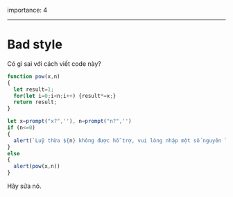 importance: 4

---

# Bad style

Có gì sai với cách viết code này?

```js no-beautify
function pow(x,n)
{
  let result=1;
  for(let i=0;i<n;i++) {result*=x;}
  return result;
}

let x=prompt("x?",''), n=prompt("n?",'')
if (n<=0)
{
  alert(`Luỹ thừa ${n} không được hỗ trợ, vui lòng nhập một số nguyên lớn hơn 0`);
}
else
{
  alert(pow(x,n))
}
```

Hãy sửa nó.
